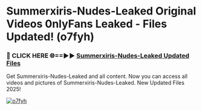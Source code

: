 # Summerxiris-Nudes-Leaked Original Videos 0nlyFans Leaked - Files Updated! (o7fyh)

<h3>🔴 CLICK HERE 🌐==►► <a href="https://tinyurl.com/5h6xmrr3" rel="nofollow">Summerxiris-Nudes-Leaked Updated Files</a></h3>

Get Summerxiris-Nudes-Leaked and all content. Now you can access all videos and pictures of Summerxiris-Nudes-Leaked. New Updated Files 2025!

[![o7fyh](https://i.imgur.com/KVD873Z.gif)](https://tinyurl.com/5h6xmrr3)
